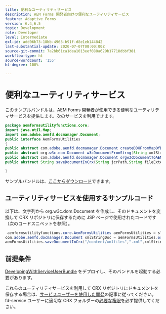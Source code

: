 ```yaml
---
title: 便利なユーティリティサービス
description: AEM Forms 開発者向けの便利なユーティリティサービス
feature: Adaptive Forms
version: 6.4,6.5
topic: Development
role: Developer
level: Intermediate
exl-id: add06b73-18bb-4963-b91f-d8e1eb144842
last-substantial-update: 2020-07-07T00:00:00Z
source-git-commit: 7a2bb61ca1dea1013eef088a629b17718dbbf381
workflow-type: ht
source-wordcount: '155'
ht-degree: 100%

---
```


# 便利なユーティリティサービス

このサンプルバンドルは、AEM Forms 開発者が使用できる便利なユーティリティサービスを提供します。次のサービスを利用できます。


```java
package aemformsutilityfunctions.core;
import java.util.Map;
import com.adobe.aemfd.docmanager.Document;
public interface AemFormsUtilities
{
public abstract com.adobe.aemfd.docmanager.Document createDDXFromMapOfDocuments(Map<String, com.adobe.aemfd.docmanager.Document> paramMap);
public abstract org.w3c.dom.Document w3cDocumentFromStrng(String xmlString);
public abstract com.adobe.aemfd.docmanager.Document orgw3cDocumentToAEMFDDocument(org.w3c.dom.Document xmlDocument);
public abstract String saveDocumentInCrx(String jcrPath,String fileExtension, Document documentToSave);

}
```

サンプルバンドルは、[ここからダウンロード](assets/aemformsutilityfunctions.aemformsutilityfunctions.core-1.0-SNAPSHOT.jar)できます。

## ユーティリティサービスを使用するサンプルコード

以下は、文字列から org.w3c.dom.Document を作成し、そのドキュメントを変換して CRX リポジトリに保存するために JSP ページで使用されたコードです（次のコードスニペットを参照）。

```java
 aemformsutilityfunctions.core.AemFormsUtilities aemFormsUtilities = sling.getService(aemformsutilityfunctions.core.AemFormsUtilities.class);
com.adobe.aemfd.docmanager.Document xmlStringDoc = aemFormsUtilities.orgw3cDocumentToAEMFDDocument(aemFormsUtilities.w3cDocumentFromStrng("<data><fname>Girish</fname></data>"));
aemFormsUtilities.saveDocumentInCrx("/content/xmlfiles",".xml",xmlStringDoc);
```

## 前提条件


[DevelopingWithServiceUserBundle](https://experienceleague.adobe.com/docs/experience-manager-learn/assets/DevelopingWithServiceUser.jar) をデプロイし、そのバンドルを起動する必要があります。


これらのユーティリティサービスを利用して CRX リポジトリにドキュメントを保存する場合は、[サービスユーザーを使用した開発](https://experienceleague.adobe.com/docs/experience-manager-learn/forms/adaptive-forms/service-user-tutorial-develop.html?lang=ja#adaptive-forms)の記事に従ってください。fd-service ユーザーに適切な CRX フォルダーの[必要な権限](http://localhost:4502/useradmin)を必ず提供してください。
